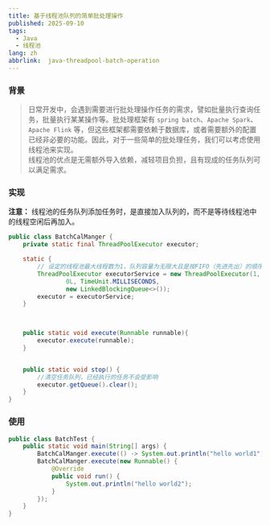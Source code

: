 ```yaml
---
title: 基于线程池队列的简单批处理操作
published: 2025-09-10
tags:
  - Java
  - 线程池
lang: zh
abbrlink:  java-threadpool-batch-operation
---
```


### 背景
> 日常开发中，会遇到需要进行批处理操作任务的需求，譬如批量执行查询任务，批量执行某某操作等。批处理框架有 `spring batch`、`Apache Spark`、`Apache Flink` 等，但这些框架都需要依赖于数据库，或者需要额外的配置已经非必要的功能。因此，对于一些简单的批处理任务，我们可以考虑使用线程池来实现。<br>
> 线程池的优点是无需额外导入依赖，减轻项目负担，且有现成的任务队列可以满足需求。

### 实现
**注意：** 线程池的任务队列添加任务时，是直接加入队列的，而不是等待线程池中的线程空闲后再加入。

```java
public class BatchCalManger {
    private static final ThreadPoolExecutor executor;

    static {
        // 设定的线程池最大线程数为1，队列容量为无限大且是按FIFO（先进先出）的顺序排队，线程空闲时间为0ms
        ThreadPoolExecutor executorService = new ThreadPoolExecutor(1, 1,
                0L, TimeUnit.MILLISECONDS,
                new LinkedBlockingQueue<>());
        executor = executorService;
    }


    
    public static void execute(Runnable runnable){
        executor.execute(runnable);
    }


    public static void stop() {
        //清空任务队列，已经执行的任务不会受影响
        executor.getQueue().clear();
    }
}
```
### 使用

```java
public class BatchTest {
    public static void main(String[] args) {
        BatchCalManger.execute(() -> System.out.println("hello world1"));
        BatchCalManger.execute(new Runnable() {
            @Override
            public void run() {
                System.out.println("hello world2");
            }
        });
    }
}
```

